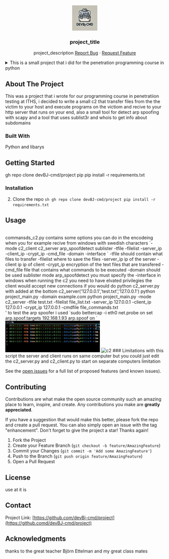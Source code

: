<!-- Improved compatibility of back to top link: See: https://github.com/othneildrew/Best-README-Template/pull/73 -->
<a id="readme-top"></a>
<!--
*** Thanks for checking out the Best-README-Template. If you have a suggestion
*** that would make this better, please fork the repo and create a pull request
*** or simply open an issue with the tag "enhancement".
*** Don't forget to give the project a star!
*** Thanks again! Now go create something AMAZING! :D
-->



<!-- PROJECT SHIELDS -->
<!--
*** I'm using markdown "reference style" links for readability.
*** Reference links are enclosed in brackets [ ] instead of parentheses ( ).
*** See the bottom of this document for the declaration of the reference variables
*** for contributors-url, forks-url, etc. This is an optional, concise syntax you may use.
*** https://www.markdownguide.org/basic-syntax/#reference-style-links
-->

<!-- PROJECT LOGO -->
<br />
<div align="center">
    <img src="img/logo.jpg" alt="Logo" width="80" height="80">
  </a>

<h3 align="center">project_title</h3>

  <p align="center">
    project_description
    <a href="https://github.com/devBJ-cmd/project/issues/new?labels=bug&template=bug-report---.md">Report Bug</a>
    ·
    <a href="https://github.com/devBJ-cmd/project/issues/new?labels=enhancement&template=feature-request---.md">Request Feature</a>
  </p>
</div>



<!-- TABLE OF CONTENTS -->
<details>
  <summary>This is a small project that i did for the penetration programming course in python</summary>
  <ol>
    <li>
      <a href="#about-the-project">make a program with some various tools that can help in penetration testing </a>
      <ul>
        <li><a href="#built-with">Python</a></li>
      </ul>
    </li>
    <li>
      <a href="#getting-started">Getting Started</a>
      <ul>
        <li><a href="#prerequisites">Python version 3.12.7 and pip </a></li>
        <li><a href="#installation">gh repo clone devBJ-cmd/project pip pip install -r requirements.txt</a></li>
      </ul>
    </li>
    <li><a href="#usage">python project_main.py -mode <c2_client c2_server arp_spoofdetect sublister> </a></li>
    <li><a href="#roadmap">Roadmap</a></li>
    <li><a href="#contributing">Contributing</a></li>
    <li><a href="#license">License</a></li>
    <li><a href="#contact">Contact</a></li>
    <li><a href="#acknowledgments">Acknowledgments</a></li>
  </ol>
</details>



<!-- ABOUT THE PROJECT -->
## About The Project
This was a project that i wrote for our programming course in penetratiion testing at ITHS, i decided to write a small c2 that transfer files from the the victim to your host and execute programs on the victiom and recive to your http server that runs on your end, also a small tool for detect arp spoofing with scapy and a tool that uses sublist3r and whois to get info about subdomains 



### Built With

Python and libarys 




<!-- GETTING STARTED -->
## Getting Started
gh repo clone devBJ-cmd/project pip pip install -r requirements.txt




### Installation
2. Clone the repo
  `sh
 gh repo clone devBJ-cmd/project
 pip install -r requirements.txt
  `


<!-- USAGE EXAMPLES -->
## Usage
<br>
commansds_c2.py contains some options you can do in the encodeing when you for example recive from windows with swedish characters
`-mode c2_client c2_server arp_spoofdetect sublister -tfile -filelist -server_ip -client_ip -crypt_ip -cmd_file -domain -interface  `
-tfile should contain what files to transfer 
-filelist where to save the files 
-server_ip ip of the server
-client ip ip of client
-crypt_ip encryption of the text files that are transfered 
-cmd_file  file that contains what commands to be executed 
-domain should be used sublister 
mode arp_spoofdetect you must specify the -interface 
in windows when running the c2 you need to have elvated privilegies 
the client would accept new connections if you would do python c2_server.py with added at the bottom c2_server('127.0.0.1','test.txt','127.0.0.1')
python project_main.py -domain example.com 
python project_main.py -mode c2_server -tfile test.txt -filelist file_list.txt -server_ip 127.0.0.1 -client_ip 127.0.0.1 -crypt_ip 127.0.0.1  -cmdfile file_commands.txt

<br>
'
to test the arp spoofer i used 
`sudo bettercap -i eth0 
net.probe on
set arp.spoof.targets 192.168.1.93 
arp.spoof on
`
<img src="img/spoofedip.png" alt="Logo" width="300" height="100">
<img src="img/c2.jpg" alt="c2" width="200" height="150">
### Limitations 
with this script the server and client runs on same computer but you could just edit the c2_server.py and c2_client.py to start on separate computers
limitation 

See the [open issues](https://github.com/github_username/repo_name/issues) for a full list of proposed features (and known issues).

<!-- CONTRIBUTING -->
## Contributing

Contributions are what make the open source community such an amazing place to learn, inspire, and create. Any contributions you make are **greatly appreciated**.

If you have a suggestion that would make this better, please fork the repo and create a pull request. You can also simply open an issue with the tag "enhancement".
Don't forget to give the project a star! Thanks again!

1. Fork the Project
2. Create your Feature Branch (`git checkout -b feature/AmazingFeature`)
3. Commit your Changes (`git commit -m 'Add some AmazingFeature'`)
4. Push to the Branch (`git push origin feature/AmazingFeature`)
5. Open a Pull Request




<!-- LICENSE -->
## License

use at it is




<!-- CONTACT -->
## Contact



Project Link: [https://github.com/devBj-cmd/project](https://github.comd/devBJ-cmd/project)




<!-- ACKNOWLEDGMENTS -->
## Acknowledgments
thanks to the great teacher Björn Ettelman
and my great class mates
